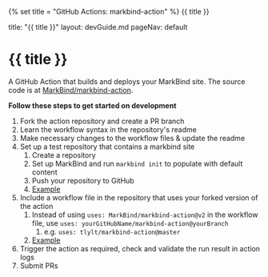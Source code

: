 {% set title = "GitHub Actions: markbind-action" %}
<span id="title" class="d-none">{{ title }}</span>

<frontmatter>
  title: "{{ title }}"
  layout: devGuide.md
  pageNav: default
</frontmatter>

# {{ title }}

<div class="lead">

A GitHub Action that builds and deploys your MarkBind site. The source code is at [MarkBind/markbind-action](https://github.com/MarkBind/markbind-action).
</div>

**Follow these steps to get started on development**

1. Fork the action repository and create a PR branch
2. Learn the workflow syntax in the repository's readme
3. Make necessary changes to the workflow files & update the readme
4. Set up a test repository that contains a markbind site
   1. Create a repository
   2. Set up MarkBind and run `markbind init` to populate with default content
   3. Push your repository to GitHub
   4. [Example](https://github.com/tlylt/mb-test)
5. Include a workflow file in the repository that uses your forked version of the action
   1. Instead of using `uses: MarkBind/markbind-action@v2` in the workflow file, use `uses: yourGitHubName/markbind-action@yourBranch`
      1. e.g. `uses: tlylt/markbind-action@master`
   2. [Example](https://github.com/tlylt/mb-test/tree/main/.github/workflows)
6. Trigger the action as required, check and validate the run result in action logs
7. Submit PRs

